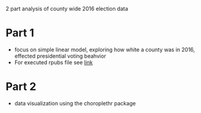 2 part analysis of county wide 2016 election data
# Part 1 
+ focus on simple linear model, exploring how white a county was in 2016, effected presidential voting beahvior
+ For executed rpubs file see [link](http://rpubs.com/justin_herman_42/457709)

# Part 2
+ data visualization using the choroplethr package
